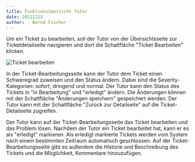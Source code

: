 ```yaml
---
title: Funktionsübersicht Tutor 
date: 20221223
author: - Bernd Fischer
---
```


Um ein Ticket zu bearbeiten, soll der Tutor von der Übersichtsseite zur Ticketdetailseite navigieren und dort die Schaltfläche "Ticket Bearbeiten" klicken. 

![Ticket bearbeiten](ticket_bearbeiten.png)

In der Ticket-Bearbeitungsseite kann der Tutor dem Ticket einen Schweregrad zuweisen und den Status ändern. Dabei sind die Severity-Kategorien: sofort, dringend und normal. Der Tutor kann den Status des Tickets in "in Bearbeitung" und "erledigt" ändern. Die Änderungen können mit der Schaltfläche "Änderungen speichern" gespeichert werden. Der Tutor kann mit der Schaltfläche "Zurück zur Detailseite" auf die Ticket-Detailseite zugreifen. 

Der Tutor kann auf der Ticket-Bearbeitungsseite das Ticket bearbeiten und das Problem lösen. Nachdem der Tutor ein Ticket bearbeitet hat, kann er es als "erledigt" markieren. Als erledigt markierte Tickets werden vom System nach einem bestimmten Zeitraum automatisch geschlossen. Auf der Ticket-Bearbeitungsseite gibt es außerdem die Historie und Beschreibung des Tickets und die Möglichkeit, Kommentare hinzuzufügen. 


